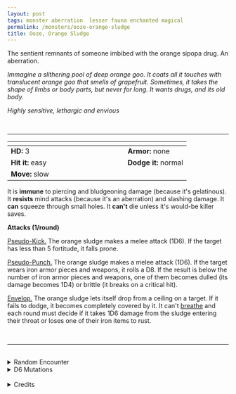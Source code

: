 ```yaml
---
layout: post
tags: monster aberration  lesser fauna enchanted magical
permalink: /monsters/ooze-orange-sludge
title: Ooze, Orange Sludge
---
```


The sentient remnants of someone imbibed with the orange sipopa drug. An aberration.

_Immagine a slithering pool of deep orange goo. It coats all it touches with translucent orange goo that smells of grapefruit. Sometimes, it takes the shape of limbs or body parts, but never for long. It wants drugs, and its old body._

_Highly sensitive, lethargic and envious_

<br>

---

|  <span style="display: inline-block; width:250px"></span>  |  |
| -------- | --------|
| **HD:** 3 | **Armor:** none  |
| **Hit it:** easy    | **Dodge it:** normal  |
| **Move:** slow     |   | 

It is **immune** to piercing and bludgeoning damage (because it's gelatinous).
It **resists** mind attacks (because it's an aberration) and slashing damage.
It **can** squeeze through small holes.
It **can't** die unless it's would-be killer saves.

**Attacks (1/round)**

<ins>Pseudo-Kick.</ins> The orange sludge makes a melee attack (1D6). If the target has less than 5 fortitude, it falls prone.

<ins>Pseudo-Punch.</ins> The orange sludge makes a melee attack (1D6). If the target wears iron armor pieces and weapons, it rolls a D8. If the result is below the number of iron armor pieces and weapons, one of them becomes dulled (its damage becomes 1D4) or brittle (it breaks on a critical hit).

<ins>Envelop.</ins> The orange sludge lets itself drop from a ceiling on a target. If it fails to dodge, it becomes completely covered by it. It can't [breathe](/2020/11/10/extra-rules/#conditions) and each round must decide if it takes 1D6 damage from the sludge entering their throat or loses one of their iron items to rust.

<br>

---

<br>

<details markdown="1">
<summary>Random Encounter</summary>

1. **Monster:** 1D6 orange sludge.
1. **Lair:** A ruined, decadent drug den. <br>    &nbsp; OR <br>    **Omen:** Slurping sound.
1. **Spoor:** An area recently covered in orange goo.
1. **Tracks:** Orange goo.
1. **Trace:** Objects in dark spots covered in orange amber-like film.
1. **Trace:** Decadent abandoned drug paraphernalia .
</details>

<details markdown="1">
<summary>D6 Mutations</summary>

Your addiction to the orange sipopa drug has changed you in a disturbing way: your extremities are blackened and ...

1. You hear the sound of bees buzzing constantly.
1. When a person you care about speaks, all you can hear is awful noise.
1. Your vision is inverted. Everything is upside down.
1. You are struck blind whenever you attempt to do something significant.
1. There is orange powder all over your body. And in your things. And in your hair. And you can’t get rid of it.
1. roll again. You know the [spell word](https://saltygoo.github.io/class/magic-user#spell-words) *Elven* and gain one Spell Die.
</details>

<br>

<details markdown="1">
<summary>Credits</summary>
Orange sludges are a creation of [Jacob Hurst, Evan Peterson, and Donnie Garcia](https://shop.swordfishislands.com/) found in [Hot Springs Island](https://shop.swordfishislands.com/the-dark-of-hot-springs-island/). The creatures are not statted in the book, so I made my own version. — SaltyGoo
</details>
